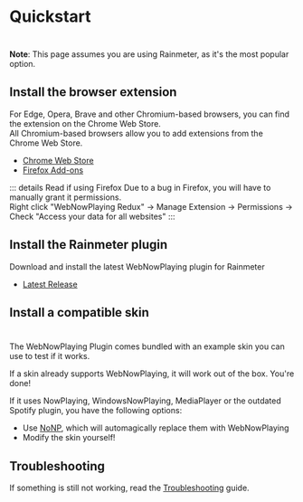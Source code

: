 # Quickstart

<div class="tip custom-block" style="padding-top: 8px">

**Note**: This page assumes you are using Rainmeter, as it's the most popular option.

</div>

## Install the browser extension

For Edge, Opera, Brave and other Chromium-based browsers, you can find the extension on the Chrome Web Store.  
All Chromium-based browsers allow you to add extensions from the Chrome Web Store.

- [Chrome Web Store](https://chrome.google.com/webstore/detail/webnowplaying-redux/jfakgfcdgpghbbefmdfjkbdlibjgnbli)
- [Firefox Add-ons](https://addons.mozilla.org/en-US/firefox/addon/webnowplaying-redux)

::: details Read if using Firefox
Due to a bug in Firefox, you will have to manually grant it permissions.  
Right click "WebNowPlaying Redux" -> Manage Extension -> Permissions -> Check "Access your data for all websites"
:::

## Install the Rainmeter plugin

Download and install the latest WebNowPlaying plugin for Rainmeter

- [Latest Release](https://github.com/keifufu/WebNowPlaying-Redux-Rainmeter/releases/latest)

## Install a compatible skin

<div class="tip custom-block" style="padding-top: 8px">

The WebNowPlaying Plugin comes bundled with an example skin you can use to test if it works.

</div>

If a skin already supports WebNowPlaying, it will work out of the box. You're done!

If it uses NowPlaying, WindowsNowPlaying, MediaPlayer or the outdated Spotify plugin, you have the following options:

- Use [NoNP](https://github.com/reisir/nonp), which will automagically replace them with WebNowPlaying
- Modify the skin yourself!

## Troubleshooting

If something is still not working, read the [Troubleshooting](/troubleshooting) guide.
